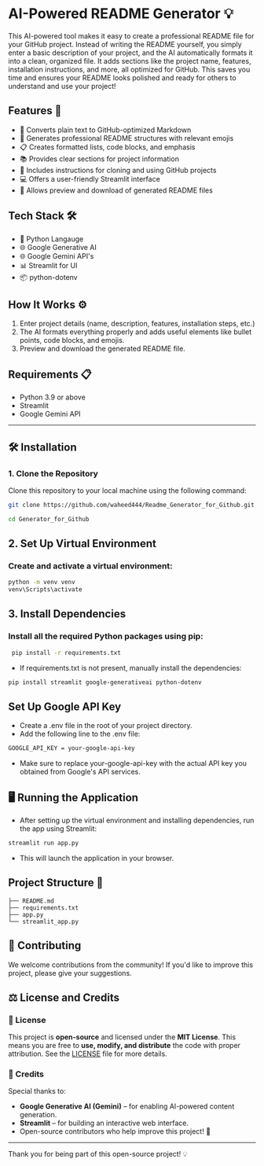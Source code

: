 # AI-Powered README Generator 💡

This AI-powered tool makes it easy to create a professional README file for your GitHub project. Instead of writing the README yourself, you simply enter a basic description of your project, and the AI automatically formats it into a clean, organized file. It adds sections like the project name, features, installation instructions, and more, all optimized for GitHub. This saves you time and ensures your README looks polished and ready for others to understand and use your project!


## Features 🚀

- 📝 Converts plain text to GitHub-optimized Markdown
- 🎨 Generates professional README structures with relevant emojis
- 📋 Creates formatted lists, code blocks, and emphasis
- 📚 Provides clear sections for project information
- 🔗 Includes instructions for cloning and using GitHub projects
- 💻 Offers a user-friendly Streamlit interface
- 👀 Allows preview and download of generated README files
## Tech Stack 🛠️

- 🐍 Python Langauge 
- 🌐 Google Generative AI
- 🌐 Google Gemini API's
- 📊 Streamlit for UI
- 📦 python-dotenv

## How It Works ⚙️

1. Enter project details (name, description, features, installation steps, etc.)
2. The AI formats everything properly and adds useful elements like bullet points, code blocks, and emojis.
3. Preview and download the generated README file.

## Requirements 📋

- Python 3.9 or above
- Streamlit
- Google Gemini API


---

## 🛠️ Installation

### 1. Clone the Repository

Clone this repository to your local machine using the following command:

```bash
git clone https://github.com/waheed444/Readme_Generator_for_Github.git

cd Generator_for_Github
```

## 2. Set Up Virtual Environment
### Create and activate a virtual environment:

```bash
python -m venv venv
venv\Scripts\activate
```
## 3. Install Dependencies
### Install all the required Python packages using pip:

```bash
 pip install -r requirements.txt
```
- If requirements.txt is not present, manually install the dependencies:

```bash
pip install streamlit google-generativeai python-dotenv
```

##  Set Up Google API Key
-  Create a .env file in the root of your project directory.
- Add the following line to the .env file:
```bash
GOOGLE_API_KEY = your-google-api-key
```
- Make sure to replace your-google-api-key with the actual API key you obtained from Google's API services.

## 🖥️ Running the Application
- After setting up the virtual environment and installing dependencies, run the app using Streamlit:
```bash
streamlit run app.py
```
- This will launch the application in your browser.


## Project Structure 📁

```
├── README.md
├── requirements.txt
├── app.py
└── streamlit_app.py
```

## 🤝 Contributing  

We welcome contributions from the community! If you'd like to improve this project, please give your suggestions.

## ⚖️ License and Credits  

### 📜 License  
This project is **open-source** and licensed under the **MIT License**. This means you are free to **use, modify, and distribute** the code with proper attribution. See the [LICENSE](./LICENSE) file for more details.  

### 🙌 Credits  
Special thanks to:  
- **Google Generative AI (Gemini)** – for enabling AI-powered content generation.  
- **Streamlit** – for building an interactive web interface.  
- Open-source contributors who help improve this project! 🚀  

---

Thank you for being part of this open-source project! 💡  
